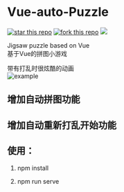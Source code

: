 # Vue-auto-Puzzle

[![star this repo](http://githubbadges.com/star.svg?user=usecodelee&repo=Vue-auto-Puzzle&style=flat&color=fff&background=CC6633)](https://github.com/usecodelee/Vue-auto-Puzzle)
[![fork this repo](http://githubbadges.com/fork.svg?user=usecodelee&repo=Vue-auto-Puzzle&style=flat&color=fff&background=CC6633)](https://github.com/usecodelee/Vue-auto-Puzzle/fork) ![](https://img.shields.io/badge/license-MIT-blue.svg)  

Jigsaw puzzle based on Vue  
基于Vue的拼图小游戏  
  
带有打乱时很炫酷的动画  
![example](https://github.com/usecodelee/Vue-auto-Puzzle/blob/master/img/20190328.gif?raw=true) 

## 增加自动拼图功能

## 增加自动重新打乱开始功能

## 使用：

1. npm install

2. npm run serve
